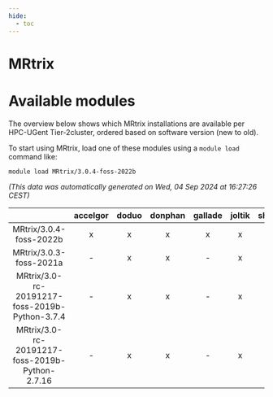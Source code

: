 ```yaml
---
hide:
  - toc
---
```


MRtrix
======

# Available modules


The overview below shows which MRtrix installations are available per HPC-UGent Tier-2cluster, ordered based on software version (new to old).

To start using MRtrix, load one of these modules using a `module load` command like:

```shell
module load MRtrix/3.0.4-foss-2022b
```

*(This data was automatically generated on Wed, 04 Sep 2024 at 16:27:26 CEST)*  

| |accelgor|doduo|donphan|gallade|joltik|shinx|skitty|
| :---: | :---: | :---: | :---: | :---: | :---: | :---: | :---: |
|MRtrix/3.0.4-foss-2022b|x|x|x|x|x|-|x|
|MRtrix/3.0.3-foss-2021a|-|x|x|-|x|-|x|
|MRtrix/3.0-rc-20191217-foss-2019b-Python-3.7.4|-|x|x|-|x|-|x|
|MRtrix/3.0-rc-20191217-foss-2019b-Python-2.7.16|-|x|x|-|x|-|x|

